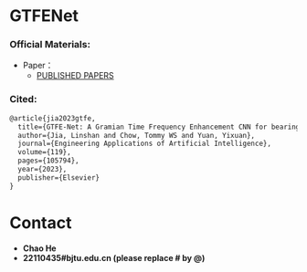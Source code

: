# GTFENet


### Official Materials:
 - Paper： 
   - [PUBLISHED PAPERS](https://doi.org/10.1016/j.aei.2023.101877)

### Cited:
```html
@article{jia2023gtfe,
  title={GTFE-Net: A Gramian Time Frequency Enhancement CNN for bearing fault diagnosis},
  author={Jia, Linshan and Chow, Tommy WS and Yuan, Yixuan},
  journal={Engineering Applications of Artificial Intelligence},
  volume={119},
  pages={105794},
  year={2023},
  publisher={Elsevier}
}
```
 

# Contact
- **Chao He**
- **22110435#bjtu.edu.cn   (please replace # by @)**
